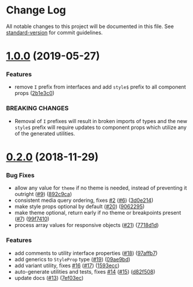 # Change Log

All notable changes to this project will be documented in this file. See [standard-version](https://github.com/conventional-changelog/standard-version) for commit guidelines.

<a name="1.0.0"></a>
# [1.0.0](https://github.com/johanneslumpe/styled-props/compare/v0.2.0...v1.0.0) (2019-05-27)


### Features

* remove `I` prefix from interfaces and add `style$` prefix to all component props ([2b1e3c0](https://github.com/johanneslumpe/styled-props/commit/2b1e3c0))


### BREAKING CHANGES

* Removal of `I` prefixes will result in broken imports of types and the new `style$` prefix will require updates to component props which utilize any of the generated utilities.



<a name="0.2.0"></a>
# [0.2.0](https://github.com/johanneslumpe/styled-props/compare/v0.1.0...v0.2.0) (2018-11-29)


### Bug Fixes

* allow any value for `theme` if no theme is needed, instead of preventing it outright ([#9](https://github.com/johanneslumpe/styled-props/issues/9)) ([892c9ca](https://github.com/johanneslumpe/styled-props/commit/892c9ca))
* consistent media query ordering, fixes [#2](https://github.com/johanneslumpe/styled-props/issues/2) ([#6](https://github.com/johanneslumpe/styled-props/issues/6)) ([3d0e214](https://github.com/johanneslumpe/styled-props/commit/3d0e214))
* make style props optional by default ([#20](https://github.com/johanneslumpe/styled-props/issues/20)) ([9062295](https://github.com/johanneslumpe/styled-props/commit/9062295))
* make theme optional, return early if no theme or breakpoints present ([#7](https://github.com/johanneslumpe/styled-props/issues/7)) ([99f7410](https://github.com/johanneslumpe/styled-props/commit/99f7410))
* process array values for responsive objects ([#21](https://github.com/johanneslumpe/styled-props/issues/21)) ([7718d1d](https://github.com/johanneslumpe/styled-props/commit/7718d1d))


### Features

* add comments to utility interface properties ([#18](https://github.com/johanneslumpe/styled-props/issues/18)) ([97affb7](https://github.com/johanneslumpe/styled-props/commit/97affb7))
* add generics to `StyleProp` type ([#19](https://github.com/johanneslumpe/styled-props/issues/19)) ([09ae9bd](https://github.com/johanneslumpe/styled-props/commit/09ae9bd))
* add variant utility, fixes [#16](https://github.com/johanneslumpe/styled-props/issues/16) ([#17](https://github.com/johanneslumpe/styled-props/issues/17)) ([1593ecc](https://github.com/johanneslumpe/styled-props/commit/1593ecc))
* auto-generate utilities and tests, fixes [#14](https://github.com/johanneslumpe/styled-props/issues/14) ([#15](https://github.com/johanneslumpe/styled-props/issues/15)) ([d82f508](https://github.com/johanneslumpe/styled-props/commit/d82f508))
* update docs ([#13](https://github.com/johanneslumpe/styled-props/issues/13)) ([7ef03ec](https://github.com/johanneslumpe/styled-props/commit/7ef03ec))
